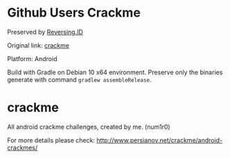 # Github Users Crackme

Preserved by [Reversing.ID](https://Reversing.ID)

Original link: [crackme](https://github.com/num1r0/android_crackmes)

Platform: Android

Build with Gradle on Debian 10 x64 environment. Preserve only the binaries generate with command `gradlew assembleRelease`.


# crackme

All android crackme challenges, created by me. (num1r0)

For more details please check: http://www.persianov.net/crackme/android-crackmes/
